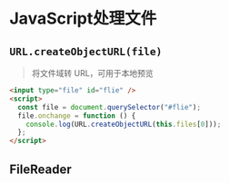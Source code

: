 # JavaScript处理文件

## `URL.createObjectURL(file)`

> 将文件域转 URL，可用于本地预览

```html
<input type="file" id="flie" />
<script>
  const file = document.querySelector("#flie");
  file.onchange = function () {
    console.log(URL.createObjectURL(this.files[0]));
  };
</script>
```

## FileReader

